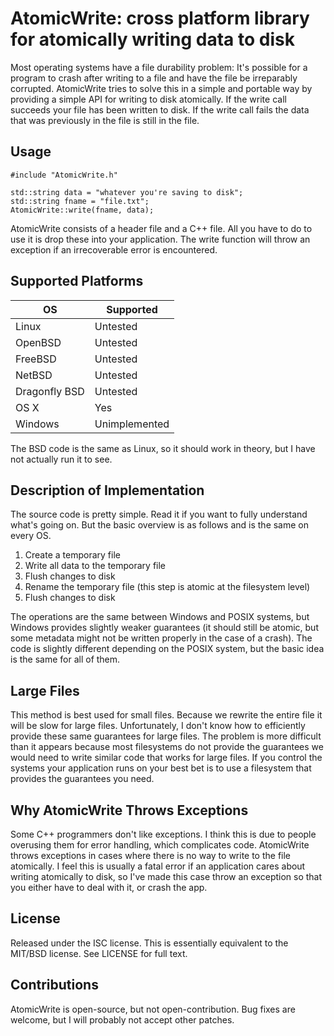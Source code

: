 # AtomicWrite: cross platform library for atomically writing data to disk

Most operating systems have a file durability problem: It's possible for a
program to crash after writing to a file and have the file be irreparably
corrupted. AtomicWrite tries to solve this in a simple and portable way by
providing a simple API for writing to disk atomically. If the write call
succeeds your file has been written to disk. If the write call fails the data
that was previously in the file is still in the file.

## Usage

    #include "AtomicWrite.h"

    std::string data = "whatever you're saving to disk";
    std::string fname = "file.txt";
    AtomicWrite::write(fname, data);

AtomicWrite consists of a header file and a C++ file. All you have to do to use
it is drop these into your application. The write function will throw an
exception if an irrecoverable error is encountered.

## Supported Platforms

| OS		| Supported	|
| ------------- | ------------- |
| Linux		| Untested	|
| OpenBSD	| Untested	|
| FreeBSD	| Untested	|
| NetBSD	| Untested	|
| Dragonfly BSD	| Untested	|
| OS X		| Yes		|
| Windows	| Unimplemented |

The BSD code is the same as Linux, so it should work in theory, but I have not
actually run it to see.

## Description of Implementation

The source code is pretty simple. Read it if you want to fully understand what's
going on. But the basic overview is as follows and is the same on every OS.

1. Create a temporary file
2. Write all data to the temporary file
3. Flush changes to disk
4. Rename the temporary file (this step is atomic at the filesystem level)
5. Flush changes to disk

The operations are the same between Windows and POSIX systems, but Windows
provides slightly weaker guarantees (it should still be atomic, but some
metadata might not be written properly in the case of a crash). The code is
slightly different depending on the POSIX system, but the basic idea is the same
for all of them.

## Large Files

This method is best used for small files. Because we rewrite the entire file it
will be slow for large files. Unfortunately, I don't know how to efficiently
provide these same guarantees for large files. The problem is more difficult
than it appears because most filesystems do not provide the guarantees we would
need to write similar code that works for large files. If you control the
systems your application runs on your best bet is to use a filesystem that
provides the guarantees you need.

## Why AtomicWrite Throws Exceptions

Some C++ programmers don't like exceptions. I think this is due to people
overusing them for error handling, which complicates code. AtomicWrite throws
exceptions in cases where there is no way to write to the file atomically. I
feel this is usually a fatal error if an application cares about writing
atomically to disk, so I've made this case throw an exception so that you either
have to deal with it, or crash the app.

## License

Released under the ISC license. This is essentially equivalent to the MIT/BSD
license. See LICENSE for full text.

## Contributions

AtomicWrite is open-source, but not open-contribution. Bug fixes are welcome,
but I will probably not accept other patches.
